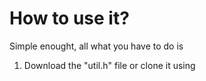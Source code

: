 # How to use it?
Simple enought, all what you have to do is 
1) Download the "util.h" file or clone it using 
